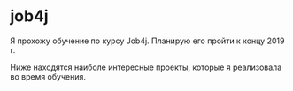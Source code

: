 # job4j

Я прохожу обучение по курсу Job4j. Планирую его пройти к концу 2019 г.

Ниже находятся наиболе интересные проекты, которые я реализовала во время обучения.
